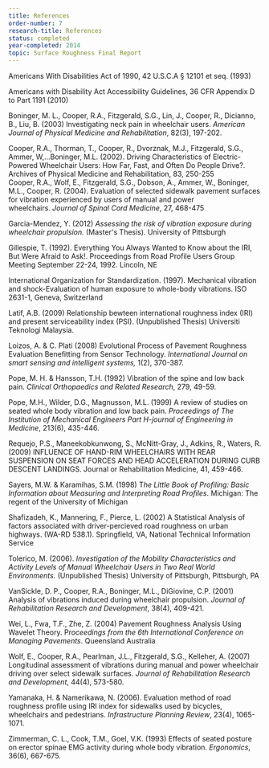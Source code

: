 ```yaml
---
title: References
order-number: 7
research-title: References
status: completed
year-completed: 2014
topic: Surface Roughness Final Report 
---
```


Americans With Disabilities Act of 1990, 42 U.S.C.A § 12101 et seq. (1993)

Americans with Disability Act Accessibility Guidelines, 36 CFR Appendix D to Part 1191 (2010)

Boninger, M. L., Cooper, R.A., Fitzgerald, S.G., Lin, J., Cooper, R., Dicianno, B., Liu, B. (2003) Investigating neck pain in wheelchair users. *American Journal of Physical Medicine and Rehabilitation*, 82(3), 197-202.

Cooper, R.A., Thorman, T., Cooper, R., Dvorznak, M.J., Fitzgerald, S.G., Ammer, W,...Boninger, M.L. (2002). Driving Characteristics of Electric-Powered Wheelchair Users: How Far, Fast, and Often Do People Drive?. Archives of Physical Medicine and Rehabilitation, 83, 250-255\
Cooper, R.A., Wolf, E., Fitzgerald, S.G., Dobson, A., Ammer, W., Boninger, M.L., Cooper, R. (2004). Evaluation of selected sidewalk pavement surfaces for vibration experienced by users of manual and power wheelchairs. *Journal of Spinal Cord Medicine*, 27, 468-475

Garcia-Mendez, Y. (2012) *Assessing the risk of vibration exposure during wheelchair propulsion.* (Master's Thesis). University of Pittsburgh

Gillespie, T. (1992). Everything You Always Wanted to Know about the IRI, But Were Afraid to Ask!. Proceedings from Road Profile Users Group Meeting September 22-24, 1992. Lincoln, NE

International Organization for Standardization. (1997). Mechanical vibration and shock-Evaluation of human exposure to whole-body vibrations. ISO 2631-1, Geneva, Switzerland

Latif, A.B. (2009) Relationship bewteen international roughness index (IRI) and present serviceability index (PSI). (Unpublished Thesis) Universiti Teknologi Malaysia.

Loizos, A. & C. Plati (2008) Evolutional Process of Pavement Roughness Evaluation Benefitting from Sensor Technology. *International Journal on smart sensing and intelligent systems,* 1(2), 370-387.

Pope, M. H. & Hansson, T.H. (1992) Vibration of the spine and low back pain. *Clinical Orthopaedics and Related Research*, 279, 49-59.

Pope, M.H., Wilder, D.G., Magnusson, M.L. (1999) A review of studies on seated whole body vibration and low back pain. *Proceedings of The Institution of Mechanical Engineers Part H-journal of Engineering in Medicine*, 213(6), 435-446.

Requejo, P.S., Maneekobkunwong, S., McNitt-Gray, J., Adkins, R., Waters, R. (2009) INFLUENCE OF HAND-RIM WHEELCHAIRS WITH REAR SUSPENSION ON SEAT FORCES AND HEAD ACCELERATION DURING CURB DESCENT LANDINGS. Journal or Rehabilitation Medicine, 41, 459-466.

Sayers, M.W. & Karamihas, S.M. (1998) T*he Little Book of Profiling: Basic Information about Measuring and Interpreting Road Profiles*. Michigan: The regent of the University of Michigan

Shafizadeh, K., Mannering, F., Pierce, L. (2002) A Statistical Analysis of factors associated with driver-percieved road roughness on urban highways. (WA-RD 538.1). Springfield, VA, National Technical Information Service

Tolerico, M. (2006). *Investigation of the Mobility Characteristics and Activity Levels of Manual Wheelchair Users in Two Real World Environments.* (Unpublished Thesis) University of Pittsburgh, Pittsburgh, PA

VanSickle, D. P., Cooper, R.A., Boninger, M.L., DiGiovine, C.P. (2001) Analysis of vibrations induced during wheelchair propulsion. *Journal of Rehabilitation Research and Development*, 38(4), 409-421.

Wei, L., Fwa, T.F., Zhe, Z. (2004) Pavement Roughness Analysis Using Wavelet Theory. P*roceedings from the 6th International Conference on Managing Pavements*. Queensland Australia

Wolf, E., Cooper, R.A., Pearlman, J.L., Fitzgerald, S.G., Kelleher, A. (2007) Longitudinal assessment of vibrations during manual and power wheelchair driving over select sidewalk surfaces. *Journal of Rehabilitation Research and Development*, 44(4), 573-580.

Yamanaka, H. & Namerikawa, N. (2006). Evaluation method of road roughness profile using IRI index for sidewalks used by bicycles, wheelchairs and pedestrians. *Infrastructure Planning Review*, 23(4), 1065-1071.

Zimmerman, C. L., Cook, T.M., Goel, V.K. (1993) Effects of seated posture on erector spinae EMG activity during whole body vibration. *Ergonomics*, 36(6), 667-675.
